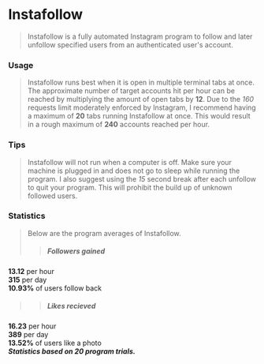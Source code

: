 # Instafollow  
> Instafollow is a fully automated Instagram program to follow and later unfollow specified users from an authenticated user's account.  
### Usage  
> Instafollow runs best when it is open in multiple terminal tabs at once. The approximate number of target accounts hit per hour can be reached by multiplying the amount of open tabs by **12**. Due to the *160* requests limit moderately enforced by Instagram, I recommend having a maximum of **20** tabs running Instafollow at once. This would result in a rough maximum of **240** accounts reached per hour.   
### Tips    
> Instafollow will not run when a computer is off. Make sure your machine is plugged in and does not go to sleep while running the program.  I also suggest using the *15* second break after each unfollow to quit your program. This will prohibit the build up of unknown followed users.  
### Statistics  
> Below are the program averages of Instafollow.  
>> ##### Followers gained  
**13.12** per hour  
**315** per day  
**10.93%** of users follow back  
>> ##### Likes recieved  
**16.23** per hour  
**389** per day  
**13.52%** of users like a photo  
***Statistics based on 20 program trials.***